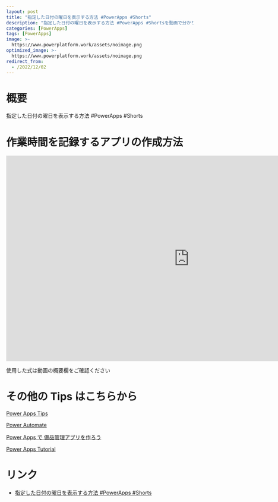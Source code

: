 ```yaml
---
layout: post
title: "指定した日付の曜日を表示する方法 #PowerApps #Shorts"
description: "指定した日付の曜日を表示する方法 #PowerApps #Shortsを動画で分かりやすく解説"
categories: [PowerApps]
tags: [PowerApps]
image: >-
  https://www.powerplatform.work/assets/noimage.png
optimized_image: >-
  https://www.powerplatform.work/assets/noimage.png
redirect_from:
  - /2022/12/02
---
```



#  概要

指定した日付の曜日を表示する方法 #PowerApps #Shorts


# 作業時間を記録するアプリの作成方法

<iframe width="983" height="553" src="https://www.youtube.com/embed/GtWM_f2LiD0" title="YouTube video player" frameborder="0" allow="accelerometer; autoplay; clipboard-write; encrypted-media; gyroscope; picture-in-picture" allowfullscreen></iframe>


使用した式は動画の概要欄をご確認ください


# その他の Tips はこちらから

[Power Apps Tips](https://www.youtube.com/watch?v=VrAQf3JQ7yM&list=PLVhFi1fb3DqakSLVMn22DDcySXh9jtzi- )


[Power Automate](https://www.youtube.com/watch?v=-YnJYT0ASEM&list=PLVhFi1fb3Dqbzic6GieqnLFgD3aTj-eHA)


[Power Apps で 備品管理アプリを作ろう](https://www.youtube.com/playlist?list=PLVhFi1fb3DqZM3HKb8Hea6XEL96990Fyn)


[Power Apps Tutorial](https://www.youtube.com/playlist?list=PLVhFi1fb3DqalxpL974VvAJvV4iWoSbe_)


# リンク


- [指定した日付の曜日を表示する方法 #PowerApps #Shorts](https://www.youtube.com/watch?v=GtWM_f2LiD0)

